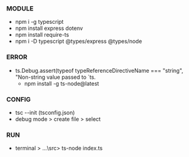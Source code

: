### MODULE
- npm i -g typescript
- npm install express dotenv
- npm install require-ts
- npm i -D typescript @types/express @types/node
### ERROR
- ts.Debug.assert(typeof typeReferenceDirectiveName === "string", "Non-string value passed to `ts.
    - npm install -g ts-node@latest
### CONFIG
- tsc --init (tsconfig.json)
- debug mode > create file > select <node> 
### RUN
- terminal > ...\src> ts-node index.ts